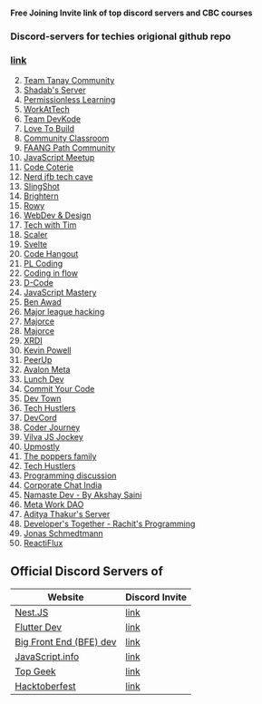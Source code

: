 #### Free Joining Invite link of top discord servers and CBC courses 
### Discord-servers for techies origional github repo
### [link](https://github.com/vaibhav18matere/Discord-Servers-For-Techies)

2. [Team Tanay Community](https://discord.gg/cHubmyc95G)
3. [Shadab's Server](https://discord.gg/YBT88pYXXj)
4. [Permissionless Learning](https://discord.gg/DMQxfZkNvV)
5. [WorkAtTech](https://discord.gg/RW8uM2jkas)
6. [Team DevKode](https://discord.gg/2wwgTvDehx)
7. [Love To Build](https://discord.gg/djAr4eB4fv)
8. [Community Classroom](https://discord.gg/Pq7mvXKKmf)
9. [FAANG Path Community](https://discord.gg/sNbVR425eT)
10. [JavaScript Meetup](https://discord.gg/78TAbPAyaB)
11. [Code Coterie](https://discord.gg/5nFB27SRfz)
12. [Nerd jfb tech cave](https://discord.gg/t2VzCgqe8f)
13. [SlingShot](https://discord.gg/DxSQtEfsvr)
14. [Brightern](https://discord.gg/xk9XhK3eKt)
15. [Rowy](https://discord.gg/VNECwWXP3X)
16. [WebDev & Design](https://discord.gg/vRbqZm2dyj)
17. [Tech with Tim](https://discord.gg/RbZBqwSaF7)
18. [Scaler](https://discord.gg/ZAQZpjT98V)
19. [Svelte](https://discord.gg/4WENnwW793)
20. [Code Hangout](https://discord.gg/cU6E5FVAHu)
21. [PL Coding](https://discord.gg/qgYBVQ979S)
22. [Coding in flow](https://discord.gg/jU7G2E4kHk)
23. [D-Code](https://discord.gg/YPEj58Q8Eu)
24. [JavaScript Mastery](https://discord.gg/77msQ8gJgn)
25. [Ben Awad](https://discord.gg/benawad)
26. [Major league hacking](https://discord.gg/mlh)
27. [Majorce](https://discord.gg/sMPvfc8X8w)
28. [Majorce](https://discord.gg/C8jNme8N)
29. [XRDI](https://discord.gg/AK2W4Ty2z2)
31. [Kevin Powell](https://discord.gg/zCpumSVF)
33. [PeerUp](https://discord.gg/4VSqYNXz)
34. [Avalon Meta](https://discord.gg/ETMxcKHp)
35. [Lunch Dev](https://discord.gg/xU9rrGms)
36. [Commit Your Code](https://discord.gg/sCMm6VuP)
37. [Dev Town](https://discord.gg/nbPdZUbd)
38. [Tech Hustlers](https://discord.gg/YfFqWafS)
39. [DevCord](https://discord.gg/devcord)
40. [Coder Journey](https://discord.gg/4NfvHTKB)
41. [Vilva JS Jockey](https://discord.gg/YU37SF3G)
42. [Upmostly](https://discord.gg/5ZDmP87p)
43. [The poppers family](https://discord.gg/JrbhbtEb)
44. [Tech Hustlers](https://discord.gg/YfFqWafS)
45. [Programming discussion](https://discord.gg/progdisc)
46. [Corporate Chat India](https://discord.gg/BZWadRadfs)
47. [Namaste Dev - By Akshay Saini](https://discord.gg/4K5FvBqJus)
49. [Meta Work DAO](https://discord.gg/ByHzyCgMdq)
50. [Aditya Thakur's Server](https://discord.gg/Zs8t9YzJ9x)
51. [Developer's Together - Rachit's Programming](https://discord.gg/F2CJMGWW6P)
52. [Jonas Schmedtmann](https://discord.gg/5DxxHFDwdS)
53. [ReactiFlux](https://discord.gg/5dEAnFzPyP)

## Official Discord Servers of

| Website                                                                | Discord Invite                                                                |
| ---------------------------------------------------------------------- | ---------------------------------------------------------------------------- |
| [Nest.JS](https://nestjs.com)                                    | [link](https://discord.gg/SgMctPMtrm)     |
| [Flutter Dev](https://flutter.dev)                 | [link](https://discord.gg/rflutterdev)                  |
| [Big Front End (BFE) dev](https://bigfrontend.dev) | [link](https://discord.gg/gjegkgcBXU)                   |
| [JavaScript.info](javascript.info)                 | [link](https://discord.gg/ksDNVBWJ)                     |
| [Top Geek](https://geekyants.com/)                 | [link](https://discord.gg/KUkVHUNTGr)                   |
| [Hacktoberfest](https://hacktoberfest.digitalocean.com)  | [link](https://discord.gg/hacktoberfest)          |